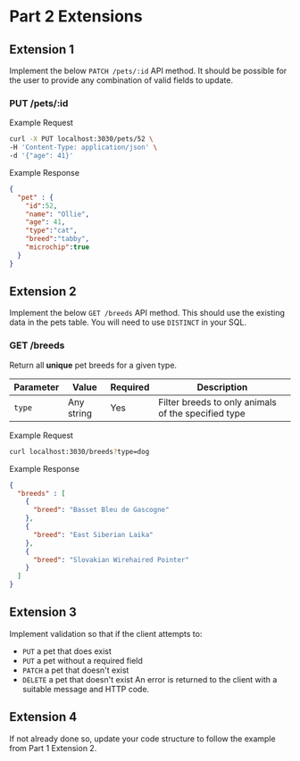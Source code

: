 # Part 2 Extensions

## Extension 1
Implement the below `PATCH /pets/:id` API method. It should be possible for the user to provide any combination of valid fields to update.

### PUT /pets/:id

Example Request
```sh
curl -X PUT localhost:3030/pets/52 \
-H 'Content-Type: application/json' \
-d '{"age": 41}'
```

Example Response
```json
{
  "pet" : {
    "id":52,
    "name": "Ollie", 
    "age": 41, 
    "type":"cat", 
    "breed":"tabby",
    "microchip":true
  }
}
```
## Extension 2

Implement the below `GET /breeds` API method. This should use the existing data in the pets table. You will need to use `DISTINCT` in your SQL.

### GET /breeds
Return all **unique** pet breeds for a given type. 

Parameter | Value | Required | Description
-|-|-|-
`type` |Any string | Yes | Filter breeds to only animals of the specified type

Example Request
```sh
curl localhost:3030/breeds?type=dog
```

Example Response
```json
{
  "breeds" : [
    {
      "breed": "Basset Bleu de Gascogne"
    },
    {
      "breed": "East Siberian Laika"
    },
    {
      "breed": "Slovakian Wirehaired Pointer"
    }
  ]
}
```

## Extension 3
Implement validation so that if the client attempts to:
* `PUT` a pet that does exist
* `PUT` a pet without a required field
* `PATCH` a pet that doesn't exist
* `DELETE` a pet that doesn't exist
An error is returned to the client with a suitable message and HTTP code.

## Extension 4
If not already done so, update your code structure to follow the example from Part 1 Extension 2.


